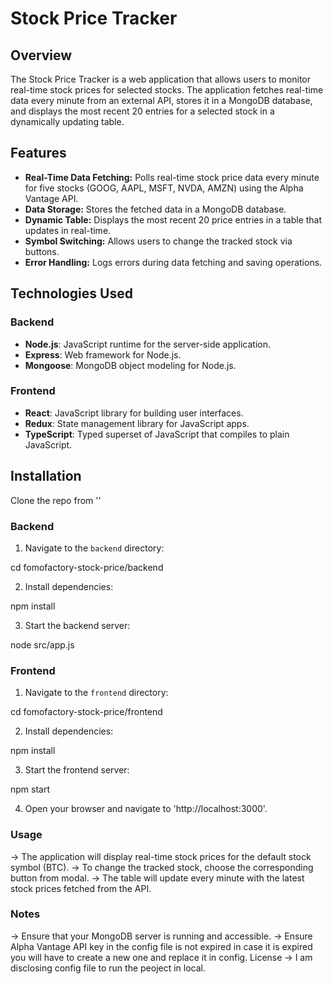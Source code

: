 # Stock Price Tracker

## Overview

The Stock Price Tracker is a web application that allows users to monitor real-time stock prices for selected stocks. The application fetches real-time data every minute from an external API, stores it in a MongoDB database, and displays the most recent 20 entries for a selected stock in a dynamically updating table.

## Features

- **Real-Time Data Fetching:** Polls real-time stock price data every minute for five stocks (GOOG, AAPL, MSFT, NVDA, AMZN) using the Alpha Vantage API.
- **Data Storage:** Stores the fetched data in a MongoDB database.
- **Dynamic Table:** Displays the most recent 20 price entries in a table that updates in real-time.
- **Symbol Switching:** Allows users to change the tracked stock via buttons.
- **Error Handling:** Logs errors during data fetching and saving operations.

## Technologies Used

### Backend
- **Node.js**: JavaScript runtime for the server-side application.
- **Express**: Web framework for Node.js.
- **Mongoose**: MongoDB object modeling for Node.js.

### Frontend
- **React**: JavaScript library for building user interfaces.
- **Redux**: State management library for JavaScript apps.
- **TypeScript**: Typed superset of JavaScript that compiles to plain JavaScript.


## Installation

Clone the repo from ''


### Backend

1. Navigate to the `backend` directory:

cd fomofactory-stock-price/backend


2. Install dependencies:

npm install


3. Start the backend server:

node src/app.js



### Frontend

1. Navigate to the `frontend` directory:

cd fomofactory-stock-price/frontend


2. Install dependencies:

npm install


3. Start the frontend server:

npm start

4. Open your browser and navigate to 'http://localhost:3000'.



### Usage

-> The application will display real-time stock prices for the default stock symbol (BTC).
-> To change the tracked stock, choose the corresponding button from modal.
-> The table will update every minute with the latest stock prices fetched from the API.



### Notes

-> Ensure that your MongoDB server is running and accessible.
-> Ensure Alpha Vantage API key in the config file is not expired in case it is expired you will have to create a new one and replace it in config.
License
-> I am disclosing config file to run the peoject in local.
